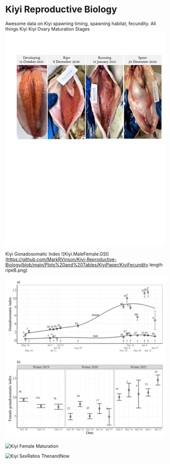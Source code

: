 # Kiyi Reproductive Biology

Awesome data on Kiyi spawning timing, spawning habitat, fecundity. All things Kiyi
Kiyi Ovary Maturation Stages
![KiyiMaturationImages](https://github.com/MarkRVinson/Kiyi-Reproductive-Biology/blob/main/Plots%20and%20Tables/KiyiPaper/KiyiMaturationImages.jpg)

Kiyi Gonadosomatic Index
![Kiyi.MaleFemale.GSI](https://github.com/MarkRVinson/Kiyi-Reproductive-Biology/blob/main/Plots%20and%20Tables/KiyiPaper/KiyiFecundity length ripeB.png)

![GrandIsleGillNetLocationsDepths](https://github.com/MarkRVinson/Kiyi-Reproductive-Biology/blob/main/Plots%20and%20Tables/KiyiPaper/Kiyi.MaleFemale.GSI.png)

![Kiyi Female Maturation](https://user-images.githubusercontent.com/58261765/130830141-404d8767-fd72-4196-b883-b3212fbbfe4a.png)

![Kiyi SexRatios ThenandNow](https://user-images.githubusercontent.com/58261765/117162251-3c137e00-ad88-11eb-94b0-7d3fc5663dc8.png)
